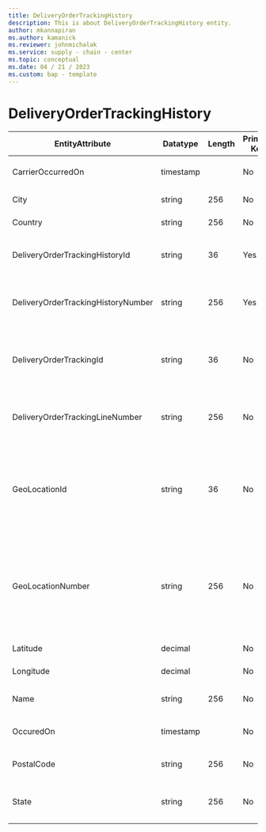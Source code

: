 ```yaml
---
title: DeliveryOrderTrackingHistory
description: This is about DeliveryOrderTrackingHistory entity.
author: mkannapiran
ms.author: kamanick
ms.reviewer: johnmichalak
ms.service: supply - chain - center
ms.topic: conceptual
ms.date: 04 / 21 / 2023
ms.custom: bap - template
---
```


# **DeliveryOrderTrackingHistory**

|	EntityAttribute	|	Datatype	|	Length	|	Primary Key	|	Description	|
|---------------|--------|------|----------|-----------|
|	CarrierOccurredOn	|	timestamp	|		|	No	|	Carrier occurred on date and time	|
|	City	|	string	|	256	|	No	|	City of the delivery order	|
|	Country	|	string	|	256	|	No	|	Country of the delivery order	|
|	DeliveryOrderTrackingHistoryId	|	string	|	36	|	Yes	|	The unique Id for delivery order tracking history	|
|	DeliveryOrderTrackingHistoryNumber	|	string	|	256	|	Yes	|	The unique number for delivery order tracking history	|
|	DeliveryOrderTrackingId	|	string	|	36	|	No	|	Unique tracking Id for the delivery order, this is system generated	|
|	DeliveryOrderTrackingLineNumber	|	string	|	256	|	No	|	Unique tracking line number for the delivery order, 	|
|	GeoLocationId	|	string	|	36	|	No	|	The unique identifier of a Location. This is autogenerated by Supply chain center or D365 applications	|
|	GeoLocationNumber	|	string	|	256	|	No	|	The unique number of a location. This is a referenced in an external system to identify the unique location	|
|	Latitude	|	decimal	|		|	No	|	Latitude of the location	|
|	Longitude	|	decimal	|		|	No	|	Longitude of the location	|
|	Name	|	string	|	256	|	No	|	Name of the delivery order history	|
|	OccuredOn	|	timestamp	|		|	No	|	The date and time the event occurred 	|
|	PostalCode	|	string	|	256	|	No	|	Postal code of the delivery order	|
|	State	|	string	|	256	|	No	|	The state of delivery order tracking history	|
